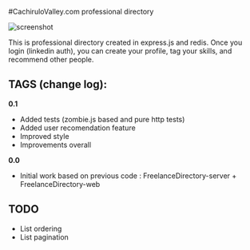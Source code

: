 
#CachiruloValley.com professional directory

![screenshot](https://github.com/iloire/CachiruloValleyDirectory/raw/master/screenshots/view01.png)

This is professional directory created in express.js and redis. Once you login (linkedin auth), you can create your profile, tag your skills, and recommend other people.

## TAGS (change log):

**0.1**

 * Added tests (zombie.js based and pure http tests)
 * Added user recomendation feature
 * Improved style
 * Improvements overall

**0.0**

 * Initial work based on previous code : FreelanceDirectory-server + FreelanceDirectory-web

## TODO

 * List ordering
 * List pagination